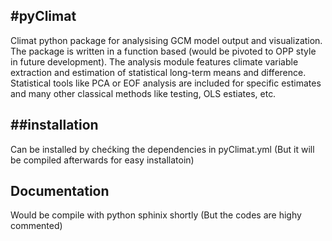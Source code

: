 #pyClimat
----------
Climat python package for analysising GCM model output and visualization. The package is written in a function based (would be pivoted to OPP style in future development). The analysis module features climate variable extraction and estimation of statistical long-term means and difference. Statistical tools like PCA or EOF analysis are included for specific estimates and many other classical methods like testing, OLS estiates, etc. 

##installation 
-------------
Can be installed by chećking the dependencies in pyClimat.yml (But it will be compiled afterwards for easy installatoin)



Documentation 
-------------
Would be compile with python sphinix shortly (But the codes are highy commented)
